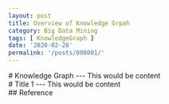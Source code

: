 ```yaml
---
layout: post
title: Overview of Knowledge Grpah
category: Big Data Mining
tags: [ KnowledgeGraph ]
date: '2020-02-28'
permalink: '/posts/000001/'
---
```


<div id="Definition"></div>
# Knowledge Graph
---
This would be content
<!-- more -->

<div id="Title 1"></div>
# Title 1
---
This would be content

<div id="Reference"></div>
## Reference
